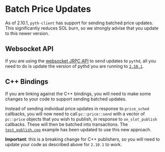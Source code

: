 # Batch Price Updates

As of 2.10.1, `pyth-client` has support for sending batched price updates. This significantly reduces SOL burn, so we strongly advise that you update to this newer version.

## Websocket API
If you are using the [websocket JRPC API](websocket_api.md) to send updates to `pythd`, all you need to do is update the version of pythd you are running to [`2.10.1`](https://github.com/pyth-network/pyth-client/releases/tag/mainnet-v2.10.1).

## C++ Bindings
If you are linking against the C++ bindings, you will need to make some changes to your code to support sending batched updates.

Instead of sending individual price updates in response to `price_sched` callbacks, you will now need to call `pc::price::send` with a vector of `pc::price` objects that you wish to publish, in response to `on_slot_publish` callbacks. These will then be batched into transactions. The [`test_publish.cpp`](../pctest/test_publish.cpp) example has been updated to use this new approach.

**Important**: this is a breaking change for C++ publishers, so you will need to update your code as described above for `2.10.1` to work.

